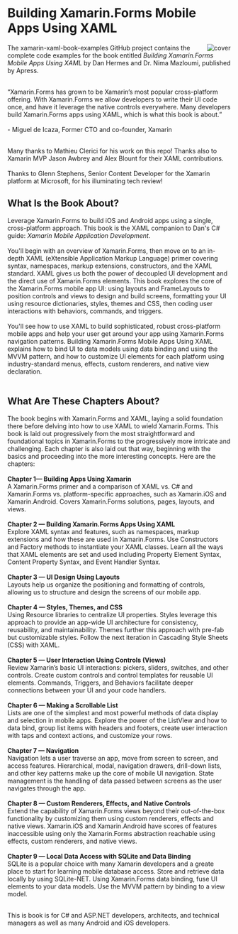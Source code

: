 # Building Xamarin.Forms Mobile Apps Using XAML 
<img src="https://github.com/danhermes/xamarin-xaml-book-examples/blob/master/XamarinBookCover.png" alt="cover" align="right" style="padding-left:5px"> The xamarin-xaml-book-examples GitHub project contains the complete code examples for the book entitled <i>Building Xamarin.Forms Mobile Apps Using XAML</i></a> by Dan Hermes and Dr. Nima Mazloumi, published by Apress.  
<br/>
<p><q>Xamarin.Forms has grown to be Xamarin’s most popular cross-platform offering. With Xamarin.Forms we allow developers to write their UI code once, and have it leverage the native controls everywhere. Many developers build Xamarin.Forms apps using XAML, which is what this book is about.</q> <br/><br/>
- Miguel de Icaza, Former CTO and co-founder, Xamarin</p>
<br>
Many thanks to Mathieu Clerici for his work on this repo!  Thanks also to Xamarin MVP Jason Awbrey and Alex Blount for their XAML contributions.
<br/><br/>
Thanks to Glenn Stephens, Senior Content Developer for the Xamarin platform at Microsoft, for his illuminating tech review!

<h2>What Is the Book About? </h2>
Leverage Xamarin.Forms to build iOS and Android apps using a single, cross-platform approach. This book is the XAML companion to Dan's C# guide: <i>Xamarin Mobile Application Development</i>. <br/><br/>
You'll begin with an overview of Xamarin.Forms, then move on to an in-depth XAML (eXtensible Application Markup Language) primer covering syntax, namespaces, markup extensions, constructors, and the XAML standard. XAML gives us both the power of decoupled UI development and the direct use of Xamarin.Forms elements. This book explores the core of the Xamarin.Forms mobile app UI: using layouts and FrameLayouts to position controls and views to design and build screens, formatting your UI using resource dictionaries, styles, themes and CSS, then coding user interactions with behaviors, commands, and triggers. <br/><br/>
You'll see how to use XAML to build sophisticated, robust cross-platform mobile apps and help your user get around your app using Xamarin.Forms navigation patterns. Building Xamarin.Forms Mobile Apps Using XAML explains how to bind UI to data models using data binding and using the MVVM pattern, and how to customize UI elements for each platform using industry-standard menus, effects, custom renderers, and native view declaration. <br/><br/>

<h2>What Are These Chapters About?</h2>
The book begins with Xamarin.Forms and XAML, laying a solid foundation there before delving into how to use XAML to wield Xamarin.Forms. This book is laid out progressively from the most straightforward and foundational topics in Xamarin.Forms to the progressively more intricate and challenging.  Each chapter is also laid out that way, beginning with the basics and proceeding into the more interesting concepts. Here are the chapters:<br/>
<br/>
<b>Chapter 1— Building Apps Using Xamarin</b><br/>
A Xamarin.Forms primer and a comparison of XAML vs. C# and Xamarin.Forms vs. platform-specific approaches, such as Xamarin.iOS and Xamarin.Android. Covers Xamarin.Forms solutions, pages, layouts, and views.
<br/><br/>
<b>Chapter 2 — Building Xamarin.Forms Apps Using XAML</b><br/>
Explore XAML syntax and features, such as namespaces, markup extensions and how these are used in Xamarin.Forms. Use Constructors and Factory methods to instantiate your XAML classes. Learn all the ways that XAML elements are set and used including Property Element Syntax, Content Property Syntax, and Event Handler Syntax. 
<br/><br/>
<b>Chapter 3 — UI Design Using Layouts</b><br/> 
Layouts help us organize the positioning and formatting of controls, allowing us to structure and design the screens of our mobile app.
<br/><br/>
<b>Chapter 4 — Styles, Themes, and CSS</b><br/>
Using Resource libraries to centralize UI properties. Styles leverage this approach to provide an app-wide UI architecture for consistency, reusability, and maintainability. Themes further this approach with pre-fab but customizable styles. Follow the next iteration in Cascading Style Sheets (CSS) with XAML.
<br/><br/>
<b>Chapter 5 — User Interaction Using Controls (Views)</b><br/>
Review Xamarin’s basic UI interactions: pickers, sliders, switches, and other controls. Create custom controls and control templates for reusable UI elements. Commands, Triggers, and Behaviors facilitate deeper connections between your UI and your code handlers.
<br/><br/>
<b>Chapter 6 — Making a Scrollable List</b><br/> 
Lists are one of the simplest and most powerful methods of data display and selection in mobile apps. Explore the power of the ListView and how to data bind, group list items with headers and footers, create user interaction with taps and context actions, and customize your rows.
<br/><br/>
<b>Chapter 7 — Navigation</b><br/> 
Navigation lets a user traverse an app, move from screen to screen, and access features. Hierarchical, modal, navigation drawers, drill-down lists, and other key patterns make up the core of mobile UI navigation. State management is the handling of data passed between screens as the user navigates through the app.
<br/><br/>
<b>Chapter 8 — Custom Renderers, Effects, and Native Controls</b><br/> 
Extend the capability of Xamarin.Forms views beyond their out-of-the-box functionality by customizing them using custom renderers, effects and native views. Xamarin.iOS and Xamarin.Android have scores of features inaccessible using only the Xamarin.Forms abstraction reachable using effects, custom renderers, and native views.
<br/><br/>
<b>Chapter 9 — Local Data Access with SQLite and Data Binding</b><br/>
SQLite is a popular choice with many Xamarin developers and a greate place to start for learning mobile database access. Store and retrieve data locally by using SQLite-NET. Using Xamarin.Forms data binding, fuse UI elements to your data models. Use the MVVM pattern by binding to a view model.
<br/><br/>

This is book is for C# and ASP.NET developers, architects, and technical managers as well as many Android and iOS developers.
<br/><br/>




